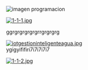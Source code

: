 ![imagen programacion](https://github.com/diegote7/monorepositorio-programacion/assets/114953054/d8b45eef-3b13-4f30-82ab-be3226a9c176)

[![1-1-1.jpg](https://i.postimg.cc/ZqmzjP2x/1-1-1.jpg)](https://postimg.cc/VJKhktYJ)

ggrgrgrgrgrgrrgrgrgrg

[![iotgestioninteligenteagua.jpg](https://i.postimg.cc/wM6tpdS7/iotgestioninteligenteagua.jpg)](https://postimg.cc/cgb1RP1S)        
ygigyififiri7i7i7i7i7

[![1-1-2.jpg](https://i.postimg.cc/0jtP66N1/1-1-2.jpg)](https://postimg.cc/CnfWXxDc)               
